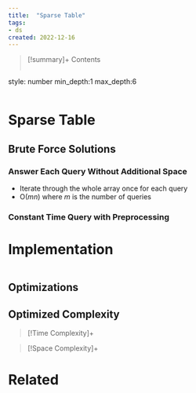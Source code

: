 ```yaml
---
title:  "Sparse Table"
tags:
- ds
created: 2022-12-16
---
```


>[!summary]+ Contents
>```toc
style: number
min_depth:1
max_depth:6 
>```


# Sparse Table

## Brute Force Solutions

### Answer Each Query Without Additional Space
- Iterate through the whole array once for each query
- O($mn$) where $m$ is the number of queries

### Constant Time Query with Preprocessing

# Implementation

```python

```

## Optimizations

## Optimized Complexity

>[!Time Complexity]+

>[!Space Complexity]+



# Related
